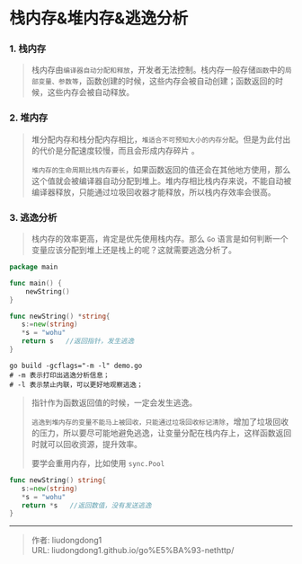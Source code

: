 # 栈内存&堆内存&逃逸分析


### 1. 栈内存

> 栈内存由`编译器自动分配和释放`，开发者无法控制。栈内存一般存储`函数`中的`局部变量、参数等`，函数创建的时候，这些内存会被自动创建；函数返回的时候，这些内存会被自动释放。

### 2. 堆内存

> 堆分配内存和栈分配内存相比，`堆适合不可预知大小的内存分配`。但是为此付出的代价是分配速度较慢，而且会形成内存碎片 。
>
> `堆内存的生命周期比栈内存要长`，如果函数返回的值还会在其他地方使用，那么这个值就会被编译器自动分配到堆上。堆内存相比栈内存来说，不能自动被编译器释放，只能通过垃圾回收器才能释放，所以栈内存效率会很高。

### 3. 逃逸分析

> 栈内存的效率更高，肯定是优先使用栈内存。那么 `Go` 语言是如何判断一个变量应该分配到堆上还是栈上的呢？这就需要逃逸分析了。

```go
package main

func main() {
    newString()
}

func newString() *string{
   s:=new(string)
   *s = "wohu"
   return s   //返回指针，发生逃逸
}
```

```shell
go build -gcflags="-m -l" demo.go
# -m 表示打印出逃逸分析信息；
# -l 表示禁止内联，可以更好地观察逃逸；
```

> 指针作为函数返回值的时候，一定会发生逃逸。
>
> `逃逸到堆内存的变量不能马上被回收，只能通过垃圾回收标记清除`，增加了垃圾回收的压力，所以要尽可能地避免逃逸，让变量分配在栈内存上，这样函数返回时就可以回收资源，提升效率。
>
> 要学会重用内存，比如使用 `sync.Pool`

```go
func newString() string{
   s:=new(string)
   *s = "wohu"
   return *s   //返回数值，没有发送逃逸
}
```



---

> 作者: liudongdong1  
> URL: liudongdong1.github.io/go%E5%BA%93-nethttp/  

